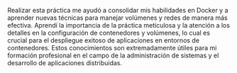 Realizar esta práctica me ayudó a consolidar mis habilidades en Docker y a aprender nuevas técnicas para manejar volúmenes y redes de manera más efectiva. Aprendí la importancia de la práctica meticulosa y la atención a los detalles en la configuración de contenedores y volúmenes, lo cual es crucial para el despliegue exitoso de aplicaciones en entornos de contenedores. Estos conocimientos son extremadamente útiles para mi formación profesional en el campo de la administración de sistemas y el desarrollo de aplicaciones distribuidas.
